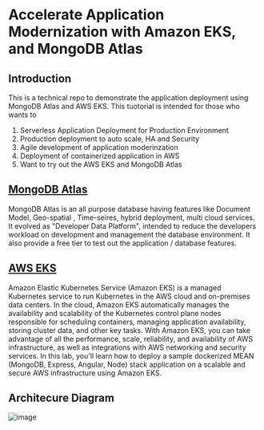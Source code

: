 # Accelerate Application Modernization with Amazon EKS, and MongoDB Atlas

## Introduction

This is a technical repo to demonstrate the application deployment using MongoDB Atlas and AWS EKS. This tuotorial is intended for those who wants to

1. Serverless Application Deployment for Production Environment
2. Production deployment to auto scale, HA and Security
3. Agile development of application moderinzation
4. Deployment of containerized application in AWS
5. Want to try out the AWS EKS and MongoDB Atlas

## [MongoDB Atlas](https://www.mongodb.com/atlas)
MongoDB Atlas is an all purpose database having features like Document Model, Geo-spatial , Time-seires, hybrid deployment, multi cloud services. It evolved as "Developer Data Platform", intended to reduce the developers workload on development and management the database environment. It also provide a free tier to test out the application / database features.

## [AWS EKS](https://aws.amazon.com/eks/)
Amazon Elastic Kubernetes Service (Amazon EKS) is a managed Kubernetes service to run Kubernetes in the AWS cloud and on-premises data centers. In the cloud, Amazon EKS automatically manages the availability and scalability of the Kubernetes control plane nodes responsible for scheduling containers, managing application availability, storing cluster data, and other key tasks. With Amazon EKS, you can take advantage of all the performance, scale, reliability, and availability of AWS infrastructure, as well as integrations with AWS networking and security services. In this lab, you'll learn how to deploy a sample dockerized MEAN (MongoDB, Express, Angular, Node) stack application on a scalable and secure AWS infrastructure using Amazon EKS.

## Architecure Diagram
![image](https://github.com/haibzhou/aws-eks-mongodb/assets/109695471/6683c366-a59b-47bd-9ccd-047fdb3a3a9d)
